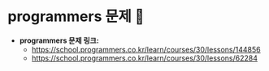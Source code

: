 # programmers 문제 📝

* __programmers 문제 링크:__ 
    * <https://school.programmers.co.kr/learn/courses/30/lessons/144856>
    * <https://school.programmers.co.kr/learn/courses/30/lessons/62284>